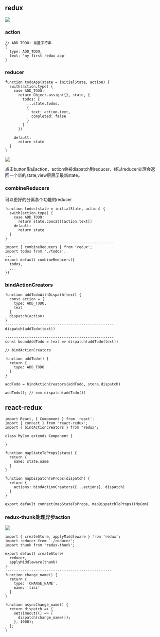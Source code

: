 ## redux
![](http://ww2.sinaimg.cn/large/006tNc79ly1g5a4mxmlfej31a40matb0.jpg)

### action

```
// ADD_TODO: 常量字符串
{
  type: ADD_TODO,
  text: 'my first redux app'
}
```

### reducer

```
function todoApp(state = initialState, action) {
  swith(action.type) {
    case ADD_TODO:
      return Object.assign({}, state, {
        todos: [
          ...state.todos,
          {
            text: action.text,
            completed: false
          }
        ]
      })

    default:
      return state
  }
}
```

![](http://ww4.sinaimg.cn/large/006tNc79ly1g5a4vk380pj30xw0qg3zt.jpg)

点击button形成action，action会被dispatch到reducer，经过reducer处理会返回一个新的state,view层展示最新state。

### combineReducers
可以更好的分离各个功能的reducer
```
function todos(state = initialState, action) {
  swith(action.type) {
    case ADD_TODO:
      return state.concat([action.text])
    default:
      return state
  }
}
--------------------------------------------------
import { combineReducers } from 'redux';
import todos from './todos';
...
export default combineReducers({
  todos,
  ...
})
```

### bindActionCreators

```
function addTodoWithDispath(text) {
  const action = {
    type: ADD_TODO,
    text
  }
  dispatch(action)
}
--------------------------------------------------
dispatch(addTodo(text))

--------------------------------------------------
const boundAddTodo = text => dispatch(addTodo(text))

// bindActionCreators

function addTodo() {
  return {
    type: ADD_TODO
  }
}

addTodo = bindActionCreators(addTodo, store.dispatch)

addTodo(); // === dispatch(addTodo())
```

## react-redux

```
import React, { Component } from 'react';
import { connect } from 'react-redux';
import { bindActionCreators } from 'redux';

class MyCom extends Component {

}

function mapStateToProps(state) {
  return {
    name: state.name
  }
}

function mapDispatchToProps(dispatch) {
  return {
    actions: bindActionCreators({...actions}, dispatch)
  }
}

export default connect(mapStateToProps, mapDispatchToProps)(MyCom)
```

### redux-thunk处理异步action

![](http://ww4.sinaimg.cn/large/006tNc79ly1g5a82gjkaej30wc0okdh8.jpg)

```
import { createStore, applyMiddleware } from 'redux';
import reducer from './reducer';
import thunk from 'redux-thunk';

export default createStore(
  reducer,
  applyMiddleware(thunk)
)
-------------------------------------------------
function change_name() {
  return {
    type: 'CHANGE_NAME',
    name: 'lisi'
  }
}

function asyncChange_name() {
  return dispatch => {
    setTimeout(() => {
      dispatch(change_name());
    }, 1000);
  };
}
```